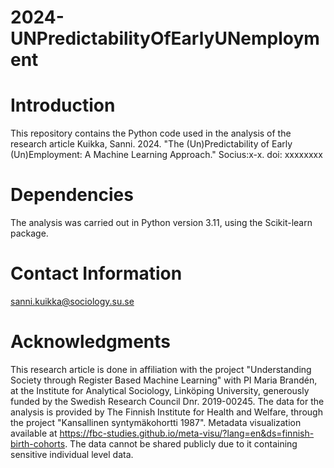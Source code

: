 # 2024-UNPredictabilityOfEarlyUNemployment

# Introduction
This repository contains the Python code used in the analysis of the research article Kuikka, Sanni. 2024. "The (Un)Predictability of Early (Un)Employment: A Machine Learning Approach." Socius:x-x. doi: xxxxxxxx

# Dependencies 
The analysis was carried out in Python version 3.11, using the Scikit-learn package.

# Contact Information
sanni.kuikka@sociology.su.se

# Acknowledgments
This research article is done in affiliation with the project "Understanding Society through Register Based Machine Learning" with PI Maria Brandén, at the Institute for Analytical Sociology, Linköping University, generously funded by the Swedish Research Council Dnr. 2019-00245.
The data for the analysis is provided by The Finnish Institute for Health and Welfare, through the project "Kansallinen syntymäkohortti 1987". Metadata visualization available at https://fbc-studies.github.io/meta-visu/?lang=en&ds=finnish-birth-cohorts. The data cannot be shared publicly due to it containing sensitive individual level data.
